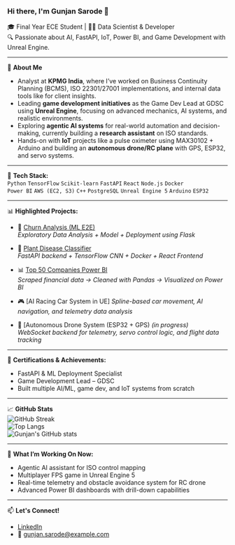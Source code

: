 ### Hi there, I'm Gunjan Sarode 👋

🎓 Final Year ECE Student | 👨‍💻 Data Scientist & Developer  
🔍 Passionate about AI, FastAPI, IoT, Power BI, and Game Development with Unreal Engine.

---

🧠 **About Me**  
- Analyst at **KPMG India**, where I’ve worked on Business Continuity Planning (BCMS), ISO 22301/27001 implementations, and internal data tools like for client insights.  
- Leading **game development initiatives** as the Game Dev Lead at GDSC using **Unreal Engine**, focusing on advanced mechanics, AI systems, and realistic environments.  
- Exploring **agentic AI systems** for real-world automation and decision-making, currently building a **research assistant** on ISO standards.  
- Hands-on with **IoT** projects like a pulse oximeter using MAX30102 + Arduino and building an **autonomous drone/RC plane** with GPS, ESP32, and servo systems.

---

🚀 **Tech Stack:**  
`Python` `TensorFlow` `Scikit-learn` `FastAPI` `React` `Node.js` `Docker`  
`Power BI` `AWS (EC2, S3)` `C++` `PostgreSQL` `Unreal Engine 5` `Arduino` `ESP32`

---

📊 **Highlighted Projects:**  
- 🧠 [Churn Analysis (ML E2E)](https://github.com/gunjan3d/churn_analysis_end_to_end)  
  *Exploratory Data Analysis + Model + Deployment using Flask*

- 🌱 [Plant Disease Classifier](https://github.com/gunjan3d/endtoendPlantDiseaseClassifier)  
  *FastAPI backend + TensorFlow CNN + Docker + React Frontend*

- 📊 [Top 50 Companies Power BI](https://github.com/gunjan3d/Top50Companies)  
  *Scraped financial data → Cleaned with Pandas → Visualized on Power BI*

- 🎮 [AI Racing Car System in UE]
  *Spline-based car movement, AI navigation, and telemetry data analysis*

- 🚀 [Autonomous Drone System (ESP32 + GPS) *(in progress)*  
  *WebSocket backend for telemetry, servo control logic, and flight data tracking*

---

📌 **Certifications & Achievements:**  
- FastAPI & ML Deployment Specialist  
- Game Development Lead – GDSC  
- Built multiple AI/ML, game dev, and IoT systems from scratch

---

📈 **GitHub Stats**  
![GitHub Streak](https://streak-stats.demolab.com?user=gunjan3d&theme=dark)  
![Top Langs](https://github-readme-stats.vercel.app/api/top-langs/?username=gunjan3d&layout=compact&theme=radical)  
![Gunjan's GitHub stats](https://github-readme-stats.vercel.app/api?username=gunjan3d&show_icons=true&theme=radical)

---

🧠 **What I’m Working On Now:**  
- Agentic AI assistant for ISO control mapping  
- Multiplayer FPS game in Unreal Engine 5  
- Real-time telemetry and obstacle avoidance system for RC drone  
- Advanced Power BI dashboards with drill-down capabilities

---

📫 **Let's Connect!**  
- [LinkedIn]([https://linkedin.com/in/gunjan3d](https://www.linkedin.com/in/gunjan-sarode3966/))  
- 📧 gunjan.sarode@example.com  
